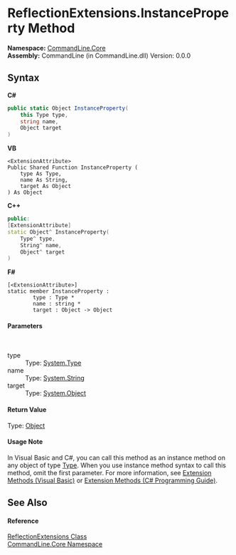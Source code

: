 # ReflectionExtensions.InstanceProperty Method 
 

**Namespace:**&nbsp;<a href="N_CommandLine_Core">CommandLine.Core</a><br />**Assembly:**&nbsp;CommandLine (in CommandLine.dll) Version: 0.0.0

## Syntax

**C#**<br />
``` C#
public static Object InstanceProperty(
	this Type type,
	string name,
	Object target
)
```

**VB**<br />
``` VB
<ExtensionAttribute>
Public Shared Function InstanceProperty ( 
	type As Type,
	name As String,
	target As Object
) As Object
```

**C++**<br />
``` C++
public:
[ExtensionAttribute]
static Object^ InstanceProperty(
	Type^ type, 
	String^ name, 
	Object^ target
)
```

**F#**<br />
``` F#
[<ExtensionAttribute>]
static member InstanceProperty : 
        type : Type * 
        name : string * 
        target : Object -> Object 

```


#### Parameters
&nbsp;<dl><dt>type</dt><dd>Type: <a href="https://docs.microsoft.com/dotnet/api/system.type" target="_blank">System.Type</a><br /></dd><dt>name</dt><dd>Type: <a href="https://docs.microsoft.com/dotnet/api/system.string" target="_blank">System.String</a><br /></dd><dt>target</dt><dd>Type: <a href="https://docs.microsoft.com/dotnet/api/system.object" target="_blank">System.Object</a><br /></dd></dl>

#### Return Value
Type: <a href="https://docs.microsoft.com/dotnet/api/system.object" target="_blank">Object</a>

#### Usage Note
In Visual Basic and C#, you can call this method as an instance method on any object of type <a href="https://docs.microsoft.com/dotnet/api/system.type" target="_blank">Type</a>. When you use instance method syntax to call this method, omit the first parameter. For more information, see <a href="https://docs.microsoft.com/dotnet/visual-basic/programming-guide/language-features/procedures/extension-methods">Extension Methods (Visual Basic)</a> or <a href="https://docs.microsoft.com/dotnet/csharp/programming-guide/classes-and-structs/extension-methods">Extension Methods (C# Programming Guide)</a>.

## See Also


#### Reference
<a href="T_CommandLine_Core_ReflectionExtensions">ReflectionExtensions Class</a><br /><a href="N_CommandLine_Core">CommandLine.Core Namespace</a><br />
